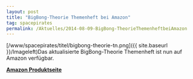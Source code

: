 ```yaml
---
layout: post
title: "BigBong-Theorie Themenheft bei Amazon"
tag: spacepirates
permalink: /Aktuelles/2014-08-09-BigBong-TheorieThemenheftbeiAmazon
---
```



[/www/spacepirates/titel/bigbong-theorie-tn.png]({{ site.baseurl }}/Imageleft)Das aktualisierte BigBong-Theorie Themenheft ist nun auf Amazon verfügbar.

**[Amazon Produktseite](http://www.amazon.de/BigBong-Theorie-SpacePirates-Themenheft-J%C3%BCrgen-Mang/dp/1500608408/)**


